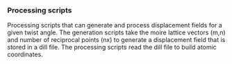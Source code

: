 ### Processing scripts 

Processing scripts that can generate and process displacement fields for a given twist angle.
The generation scripts take the moire lattice vectors (m,n) and number of reciprocal points (nx) to generate a displacement field that is stored in a dill file.
The processing scripts read the dill file to build atomic coordinates.
